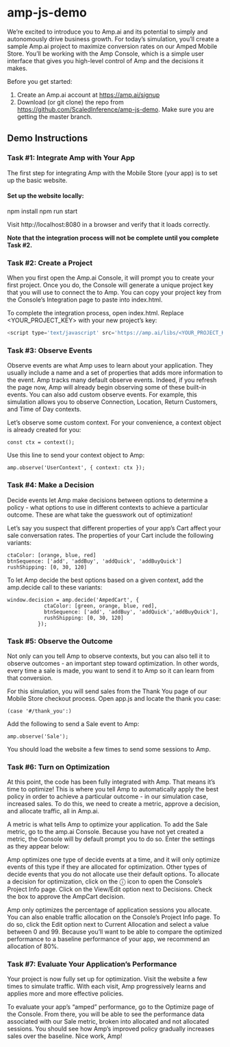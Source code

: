 # amp-js-demo

We’re excited to introduce you to Amp.ai and its potential to simply and autonomously drive business growth. For today’s simulation, you’ll create a sample Amp.ai project to maximize conversion rates on our Amped Mobile Store. You’ll be working with the Amp Console, which is a simple user interface that gives you high-level control of Amp and the decisions it makes.

Before you get started:
1. Create an Amp.ai account at https://amp.ai/signup
2. Download (or git clone) the repo from https://github.com/ScaledInference/amp-js-demo. Make sure you are getting the master branch.

## Demo Instructions
### Task #1: Integrate Amp with Your App
The first step for integrating Amp with the Mobile Store (your app) is to set up the basic website.
     



#### Set up the website locally:
npm install
npm run start

Visit http://localhost:8080 in a browser and verify that it loads correctly.

**Note that the integration process will not be complete until you complete Task #2.**


### Task #2: Create a Project
When you first open the Amp.ai Console, it will prompt you to create your first project. Once you do, the Console will generate a unique project key that you will use to connect the to Amp. You can copy your project key from the Console’s Integration page to paste into index.html.

To complete the integration process, open index.html. Replace <YOUR_PROJECT_KEY> with your new project’s key:
``` javascript
<script type='text/javascript' src='https://amp.ai/libs/<YOUR_PROJECT_KEY>.js'></script> 
```

### Task #3: Observe Events
Observe events are what Amp uses to learn about your application. They usually include a name and a set of properties that adds more information to the event. Amp tracks many default observe events. Indeed, if you refresh the page now, Amp will already begin observing some of these built-in events. You can also add custom observe events. For example, this simulation allows you to observe Connection, Location, Return Customers, and Time of Day contexts. 

Let’s observe some custom context. For your convenience, a context object is already created for you:
```
const ctx = context();
```

Use this line to send your context object to Amp:
```
amp.observe('UserContext', { context: ctx });
```

### Task #4: Make a Decision
Decide events let Amp make decisions between options to determine a policy - what options to use in different contexts to achieve a particular outcome. These are what take the guesswork out of optimization!

Let’s say you suspect that different properties of your app’s Cart affect your sale conversation rates. The properties of your Cart include the following variants:
```
ctaColor: [orange, blue, red]
btnSequence: ['add', 'addBuy', 'addQuick', 'addBuyQuick']
rushShipping: [0, 30, 120]
```
To let Amp decide the best options based on a given context, add the amp.decide call to these variants:
```
window.decision = amp.decide('AmpedCart', {
            ctaColor: [green, orange, blue, red],
            btnSequence: ['add', 'addBuy', 'addQuick','addBuyQuick'],
            rushShipping: [0, 30, 120]
          });
```

### Task #5: Observe the Outcome
Not only can you tell Amp to observe contexts, but you can also tell it to observe outcomes - an important step toward optimization. In other words, every time a sale is made, you want to send it to Amp so it can learn from that conversion. 

For this simulation, you will send sales from the Thank You page of our Mobile Store checkout process. Open app.js and locate the thank you case:
```
(case '#/thank_you':)
```

Add the following to send a Sale event to Amp:
```
amp.observe('Sale');
```
 
You should load the website a few times to send some sessions to Amp.


### Task #6: Turn on Optimization
At this point, the code has been fully integrated with Amp. That means it’s time to optimize! This is where you tell Amp to automatically apply the best policy in order to achieve a particular outcome - in our simulation case, increased sales. To do this, we need to create a metric, approve a decision, and allocate traffic, all in Amp.ai. 

A metric is what tells Amp to optimize your application. To add the Sale metric, go to the amp.ai Console. Because you have not yet created a metric, the Console will by default prompt you to do so. Enter the settings as they appear below:


Amp optimizes one type of decide events at a time, and it will only optimize events of this type if they are allocated for optimization. Other types of decide events that you do not allocate use their default options. To allocate a decision for optimization, click on the ⓘ icon to open the Console’s Project Info page. Click on the View/Edit option next to Decisions. Check the box to approve the AmpCart decision.

Amp only optimizes the percentage of application sessions you allocate. You can also enable traffic allocation on the Console’s Project Info page. To do so, click the Edit option next to Current Allocation and select a value between 0 and 99. Because you’ll want to be able to compare the optimized performance to a baseline performance of your app, we recommend an allocation of 80%.


### Task #7: Evaluate Your Application’s Performance
Your project is now fully set up for optimization. Visit the website a few times to simulate traffic. With each visit, Amp progressively learns and applies more and more effective policies. 

To evaluate your app’s “amped” performance, go to the Optimize page of the Console. From there, you will be able to see the performance data associated with our Sale metric, broken into allocated and not allocated sessions. You should see how Amp’s improved policy gradually increases sales over the baseline. Nice work, Amp! 
